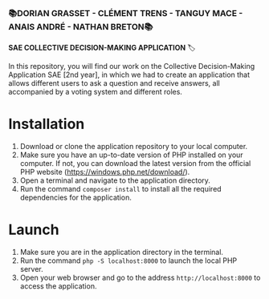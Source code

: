 ### 📚DORIAN GRASSET - CLÉMENT TRENS - TANGUY MACE - ANAIS ANDRÉ - NATHAN BRETON📚

**SAE COLLECTIVE DECISION-MAKING APPLICATION** 🏷️

In this repository, you will find our work on the Collective Decision-Making Application SAE [2nd year], in which we had to create an application that allows different users to ask a question and receive answers, all accompanied by a voting system and different roles.

# Installation

1. Download or clone the application repository to your local computer.
2. Make sure you have an up-to-date version of PHP installed on your computer. If not, you can download the latest version from the official PHP website (https://windows.php.net/download/).
3. Open a terminal and navigate to the application directory.
4. Run the command `composer install` to install all the required dependencies for the application.

# Launch

1. Make sure you are in the application directory in the terminal.
2. Run the command `php -S localhost:8000` to launch the local PHP server.
3. Open your web browser and go to the address `http://localhost:8000` to access the application.
